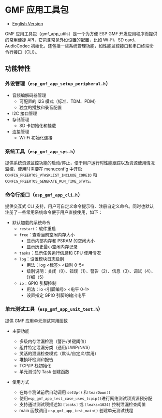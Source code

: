 # GMF 应用工具包

- [English Version](./README.md)

GMF 应用工具包（gmf_app_utils）是一个为方便 ESP GMF 开发应用程序而提供的常用便捷 API，它包含常见外设设置的配置，比如 Wi-Fi、SD card、AudioCodec 初始化，还包括一些系统管理功能，如性能监控接口和串口终端命令行接口（CLI）。

## 功能特性

### 外设管理（`esp_gmf_app_setup_peripheral.h`）
- 音频编解码器管理
  - 可配置的 I2S 模式（标准、TDM、PDM）
  - 独立的播放和录音配置
- I2C 接口管理
- 存储管理
  - SD 卡初始化和挂载
- 连接管理
  - Wi-Fi 初始化连接

### 系统工具（`esp_gmf_app_sys.h`）
提供系统资源监控功能的启动/停止，便于用户运行时性能跟踪以及资源使用情况监控，使用时需要在 menuconfig 中开启 `CONFIG_FREERTOS_VTASKLIST_INCLUDE_COREID` 和 `CONFIG_FREERTOS_GENERATE_RUN_TIME_STATS`。

### 命令行接口（`esp_gmf_app_cli.h`）
提供交互式 CLI 支持，用户可自定义命令提示符、注册自定义命令。同时也默认注册了一些常用系统命令便于用户直接使用，如下：

- 默认加载的系统命令
  - `restart`：软件重启
  - `free`：查看当前空闲内存大小
    - 显示内部内存和 PSRAM 的空闲大小
    - 显示历史最小空闲内存记录
  - `tasks`：显示任务运行信息和 CPU 使用情况
  - `log`：设置模块日志级别
    - 用法：log <标签> <级别 0-5>
    - 级别说明：关闭（0）、错误（1）、警告（2）、信息（3）、调试（4）、详细（5）
  - `io`：GPIO 引脚控制
    - 用法：io <引脚编号> <电平 0-1>
    - 设置指定 GPIO 引脚的输出电平

### 单元测试工具（`esp_gmf_app_unit_test.h`）
提供 GMF 应用单元测试常用函数

- 主要功能
  - 多级内存泄漏检测（警告/关键阈值）
  - 组件特定泄漏分类（通用/LWIP/NVS）
  - 灵活的泄漏检查模式（默认/自定义/禁用）
  - 堆损坏检测和报告
  - TCP/IP 栈初始化
  - 单元测试的 Task 创建函数

- 使用方式
  - 在每个测试前后自动调用 `setUp()` 和 `tearDown()`
  - 使用`esp_gmf_app_test_case_uses_tcpip()`进行网络测试项资源预分配
  - 支持通过测试项描述如 `[leaks]` 或 `[leaks=1024]` 控制泄漏检查阈值
  - main 函数调用 `esp_gmf_app_test_main()` 创建单元测试线程

